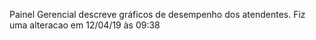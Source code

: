 Painel Gerencial descreve gráficos de desempenho dos atendentes.
Fiz uma alteracao em 12/04/19 às 09:38
